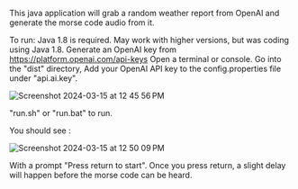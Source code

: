 This java application will grab a random weather report from OpenAI and generate the morse code audio from it.

To run:
Java 1.8 is required. May work with higher versions, but was coding using Java 1.8.
Generate an OpenAI key from https://platform.openai.com/api-keys
Open a terminal or console.
Go into the "dist" directory,
Add your OpenAI API key to the config.properties file under "api.ai.key".

![Screenshot 2024-03-15 at 12 45 56 PM](https://github.com/septantrionalis/MorseCodeGenerator/assets/16886560/30526995-d51a-4982-93a6-afa6996c6226)

"run.sh" or "run.bat" to run.

You should see :

![Screenshot 2024-03-15 at 12 50 09 PM](https://github.com/septantrionalis/MorseCodeGenerator/assets/16886560/cc9bce45-31e8-4745-9fbf-42a3ac19b118)

With a prompt "Press return to start".  Once you press return, a slight delay will happen before the morse code can be heard.

